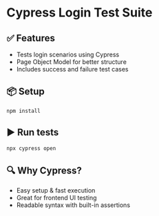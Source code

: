 # Cypress Login Test Suite

## ✅ Features
- Tests login scenarios using Cypress
- Page Object Model for better structure
- Includes success and failure test cases

## 📦 Setup

```bash
npm install
```

## ▶️ Run tests

```bash
npx cypress open
```

## 🔍 Why Cypress?
- Easy setup & fast execution
- Great for frontend UI testing
- Readable syntax with built-in assertions
